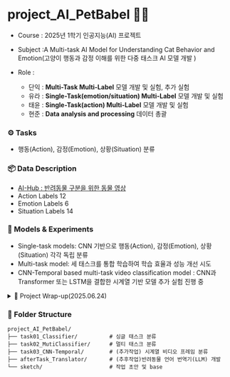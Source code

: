 # project_AI_PetBabel 🐾🐾
- Course : 2025년 1학기 인공지능(AI) 프로젝트  
- Subject :A Multi-task AI Model for Understanding Cat Behavior and Emotion(고양이 행동과 감정 이해를 위한 다중 태스크 AI 모델 개발 )

- Role : 
   - 단익 : **Multi-Task Multi-Label** 모델 개발 및 실험, 추가 실험
   - 유라 : **Single-Task(emotion/situation) Multi-Label** 모델 개발 및 실험
   - 태윤 : **Single-Task(action) Multi-Label** 모델 개발 및 실험
   - 현준 : **Data analysis and processing** 데이터 총괄

### ⚙️ Tasks
- 행동(Action), 감정(Emotion), 상황(Situation) 분류

### 📦 Data Description
- [AI-Hub : 반려동물 구분을 위한 동물 영상](https://aihub.or.kr/aihubdata/data/view.do?currMenu=115&topMenu=100&aihubDataSe=realm&dataSetSn=59)
- Action Labels 12
- Emotion Labels 6
- Situation Labels 14

### 🚀 Models & Experiments
- Single-task models: CNN 기반으로 행동(Action), 감정(Emotion), 상황(Situation) 각각 독립 분류
- Multi-task model: 세 태스크를 통합 학습하여 학습 효율과 성능 개선 시도
- CNN-Temporal based multi-task video classification model : CNN과 Transformer 또는 LSTM을 결합한 시계열 기반 모델 추가 실험 진행 중

<details>
<summary>📝 Project Wrap-up(2025.06.24)</summary>

### 👍🏻 Good

- **모델 구조 다양화**: CNN-Based Single Task → CNN-Based Multi Task → CNN+LSTM Based Multi Task 구조로 확장하며 시계열 정보를 고려한 실험 진행.  
- **모듈화된 구조 설계**: 데이터 로딩, 모델 정의, 학습 루프 등을 함수 및 클래스로 모듈화하여 반복 실험이 용이하도록 설계함.  
- **실험 로깅 자동화**: `wandb`를 적극 활용하여 실험별 결과, 하이퍼파라미터, loss/accuracy track을 시각화하고 비교 분석 가능하게 함.  
- **Baseline 직접 구현 및 비교**: 학습용 CNN backbone을 직접 구성하거나 튜닝하며 baseline 성능과 비교 실험을 체계적으로 수행함.  

---

### 🙏🏻 Bad

- **데이터 전처리 및 분석 부족**: 모델 구조 설계에 비해 데이터 품질(프레임 내 고양이 미출현, 작은 크기, 결측 정보 등)에 대한 사전 분석 및 전처리가 부족했음.  
- **프레임 단위 라벨링 정확도 이슈**: 메타 데이터에 기반한 프레임 단위 라벨링이 실제 시각적 정보와 매칭되지 않아 학습 성능 저하로 이어짐.  
- **실험 시간 배분 실패**: 초기 Single Task 실험과 LLM 설계에 시간을 과도하게 사용하여 CNN-Temporal 모델 실험은 충분히 고도화하지 못함.  
- **작업 플로우 정교화 부족**: 전체 작업 흐름에 대한 트리거(예: 데이터 준비 완료 → 학습 시작 등)를 명확히 계획하지 않아 병렬적/효율적 작업이 어려웠음.  

---

### 👏🏻 Challenge & 개선할 점

- **멀티태스크 성능 향상**: 클래스 불균형 완화, 라벨 정제 등을 통해 멀티태스크 모델의 일반화 성능 개선 필요.  
- **데이터 품질 기반 필터링 도입**: 예) 고양이 객체 크기가 작거나 없을 경우 자동 필터링하여 학습에서 제외하는 방식 고려.  
- **시계열 라벨링 개선 방안 탐색**: 전체 프레임을 같은 라벨로 간주하는 단순 방식 대신, keypoint 기반 temporal segmentation 도입 검토 필요.  
- **플로우 관리 방식 개선**: 전 과정을 빠르게 1회 완성한 뒤, 그 위에 개선을 반복하는 방식으로 작업 플로우 전환.  

---

### ✍🏻 Keyword

- **Multi-Task Learning (Shared Encoding)**: 행동, 감정, 상황을 동시에 예측하는 방식으로 공유된 표현을 학습  
- **CNN + LSTM**: CNN으로 각 프레임 특징 추출 후 LSTM으로 시간 흐름 고려  
- **영상 기반 라벨링**: 프레임 단위 라벨링의 어려움과 시계열 구조 설계의 중요성 체감  
- **데이터 품질 이슈**: 학습 데이터의 대표성, 노이즈, 결측치가 학습 성능에 미치는 영향  

---

### ✅ To-Do

- **데이터 전처리 고도화 후 train/val/test 재구성**  
    - 동영상 단위로 프레임 수 통일  
    - 고양이 미출현, 객체 크기 작은 샘플 제거  
    - 클래스 불균형 완화 전략 수립  

- **테스크 재정의 및 라벨 정제**  
    - 모호한 라벨 또는 불확실한 샘플 제거  
    - 행동/감정/상황 간 경계가 명확한 샘플 위주로 정제  

- **개선된 데이터셋 기반으로 LSTM 모델 재학습**  
    - 시계열 흐름을 반영한 CNN+LSTM 구조 실험  
    - 멀티태스크에서 분기 헤드 구조 다양화 실험  

</details>


### 📁 Folder Structure
```
project_AI_PetBabel/      
├── task01_Classifier/          # 싱글 태스크 분류 
├── task02_MutiClassifier/      # 멀티 태스크 분류 
├── task03_CNN-Temporal/        # (추가작업) 시계열 비디오 프레임 분류
├── afterTask_Translator/       # (추후작업)반려동물 언어 번역기(LLM) 개발
└── sketch/                     # 작업 초안 및 base
```
